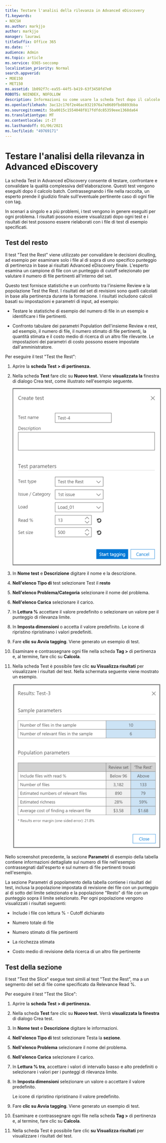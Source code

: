 ```yaml
---
title: Testare l'analisi della rilevanza in Advanced eDiscovery
f1.keywords:
- NOCSH
ms.author: markjjo
author: markjjo
manager: laurawi
titleSuffix: Office 365
ms.date: ''
audience: Admin
ms.topic: article
ms.service: O365-seccomp
localization_priority: Normal
search.appverid:
- MOE150
- MET150
ms.assetid: 1b092f7c-ea55-44f5-b419-63f3458fd7e0
ROBOTS: NOINDEX, NOFOLLOW
description: Informazioni su come usare la scheda Test dopo il calcolo batch in Advanced eDiscovery per testare, confrontare e convalidare la qualità complessiva dell'elaborazione.
ms.openlocfilehash: 3ac12c176f2e46ac0321976a7e0689fbd8893bba
ms.sourcegitcommit: 5ba0015c1554048f817fdfdc85359eee1368da64
ms.translationtype: MT
ms.contentlocale: it-IT
ms.lasthandoff: 01/06/2021
ms.locfileid: "49769171"
---
```

# <a name="test-relevance-analysis-in-advanced-ediscovery"></a>Testare l'analisi della rilevanza in Advanced eDiscovery
  
La scheda Test in Advanced eDiscovery consente di testare, confrontare e convalidare la qualità complessiva dell'elaborazione. Questi test vengono eseguiti dopo il calcolo batch. Contrassegnando i file nella raccolta, un esperto prende il giudizio finale sull'eventuale pertinente caso di ogni file con tag.
  
In scenari a singolo e a più problemi, i test vengono in genere eseguiti per ogni problema. I risultati possono essere visualizzati dopo ogni test e i risultati dei test possono essere rielaborati con i file di test di esempio specificati.
  
## <a name="testing-the-rest"></a>Test del resto

Il test "Test the Rest" viene utilizzato per convalidare le decisioni diculling, ad esempio per esaminare solo i file al di sopra di uno specifico punteggio di pertinenza in base ai risultati Advanced eDiscovery finale. L'esperto esamina un campione di file con un punteggio di cutoff selezionato per valutare il numero di file pertinenti all'interno del set.
  
Questo test fornisce statistiche e un confronto tra l'insieme Review e la popolazione Test the Rest. I risultati del set di revisioni sono quelli calcolati in base alla pertinenza durante la formazione. I risultati includono calcoli basati su impostazioni e parametri di input, ad esempio:
  
- Testare le statistiche di esempio del numero di file in un esempio e identificare i file pertinenti.

- Confronto tabulare dei parametri Population dell'insieme Review e rest, ad esempio, il numero di file, il numero stimato di file pertinenti, la quantità stimata e il costo medio di ricerca di un altro file rilevante. Le impostazioni dei parametri di costo possono essere impostate dall'amministratore.

Per eseguire il test "Test the Rest":

1. Aprire la **scheda Test \> di pertinenza.**

2. Nella scheda **Test** fare clic su **Nuovo test.** Viene **visualizzata la** finestra di dialogo Crea test, come illustrato nell'esempio seguente.

    ![Risultati del test sull'inattività di pertinenza](../media/46e6898a-f929-4fd0-88d9-6f91d04b6ce2.png)
  
3. In **Nome test** e **Descrizione** digitare il nome e la descrizione.

4. **Nell'elenco Tipo di** test selezionare Test il **resto**

5. **Nell'elenco Problema/Categoria** selezionare il nome del problema.

6. **Nell'elenco Carica** selezionare il carico. 

7. In **Lettura %** accettare il valore predefinito o selezionare un valore per il punteggio di rilevanza limite. 

8. In **Imposta dimensioni** o accetta il valore predefinito. Le icone di ripristino ripristinano i valori predefiniti.

9. Fare **clic su Avvia tagging**. Viene generato un esempio di test.

10. Esaminare e contrassegnare ogni file nella scheda **Tag \>** di pertinenza e, al termine, fare clic su **Calcola**.

11. Nella scheda Test è possibile fare clic **su Visualizza risultati** per visualizzare i risultati del test. Nella schermata seguente viene mostrato un esempio.

    ![Risultati del test sull'inattività](../media/b95744a9-047d-4c29-992d-04fa7e58e58a.png)
  
Nello screenshot precedente, la sezione **Parametri** di esempio della tabella contiene informazioni dettagliate sul numero di file nell'esempio contrassegnati dall'esperto e sul numero di file pertinenti trovati nell'esempio.
  
La  sezione Parametri di popolamento della tabella contiene i risultati del test, inclusa la popolazione impostata di revisione dei file con un punteggio al di sotto del limite selezionato e la popolazione "Resto" di file con un punteggio sopra il limite selezionato. Per ogni popolazione vengono visualizzati i risultati seguenti:
  
- Include i file con lettura % - Cutoff dichiarato

- Numero totale di file

- Numero stimato di file pertinenti

- La ricchezza stimata

- Costo medio di revisione della ricerca di un altro file pertinente

## <a name="testing-the-slice"></a>Test della sezione

Il test "Test the Slice" esegue test simili al test "Test the Rest", ma a un segmento del set di file come specificato da Relevance Read %.

Per eseguire il test "Test the Slice":
  
1. Aprire la **scheda Test \> di pertinenza.**

2. Nella scheda **Test** fare clic su **Nuovo test.** Verrà **visualizzata la finestra** di dialogo Crea test.

3. In **Nome test** e **Descrizione** digitare le informazioni.

4. **Nell'elenco Tipo di** test selezionare Testa la **sezione**.

5. **Nell'elenco Problema** selezionare il nome del problema.

6. **Nell'elenco Carica** selezionare il carico.

7. In **Lettura % tra**, accettare i valori di intervallo basso e alto predefiniti o selezionare i valori per i punteggi di rilevanza limite.

8. In **Imposta dimensioni** selezionare un valore o accettare il valore predefinito.

    Le icone di ripristino ripristinano il valore predefinito.

9. Fare **clic su Avvia tagging**. Viene generato un esempio di test.

10. Esaminare e contrassegnare ogni file nella scheda **Tag \>** di pertinenza e, al termine, fare clic su **Calcola**.

11. Nella scheda Test è possibile fare clic **su Visualizza risultati** per visualizzare i risultati del test.
